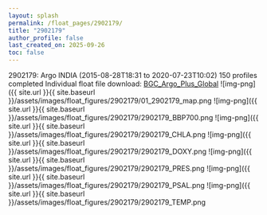```yaml
---
layout: splash
permalink: /float_pages/2902179/
title: "2902179"
author_profile: false
last_created_on: 2025-09-26
toc: false
---
```

 
2902179: Argo INDIA (2015-08-28T18:31 to 2020-07-23T10:02)
150 profiles completed
Individual float file download: [BGC_Argo_Plus_Global](https://ftp.soest.hawaii.edu/bgc_argo_plus/Individual_Floats/outliers_removed/2902179_Sprof_processed.nc)
![img-png]({{ site.url }}{{ site.baseurl }}/assets/images/float_figures/2902179/01_2902179_map.png
![img-png]({{ site.url }}{{ site.baseurl }}/assets/images/float_figures/2902179/2902179_BBP700.png
![img-png]({{ site.url }}{{ site.baseurl }}/assets/images/float_figures/2902179/2902179_CHLA.png
![img-png]({{ site.url }}{{ site.baseurl }}/assets/images/float_figures/2902179/2902179_DOXY.png
![img-png]({{ site.url }}{{ site.baseurl }}/assets/images/float_figures/2902179/2902179_PRES.png
![img-png]({{ site.url }}{{ site.baseurl }}/assets/images/float_figures/2902179/2902179_PSAL.png
![img-png]({{ site.url }}{{ site.baseurl }}/assets/images/float_figures/2902179/2902179_TEMP.png
